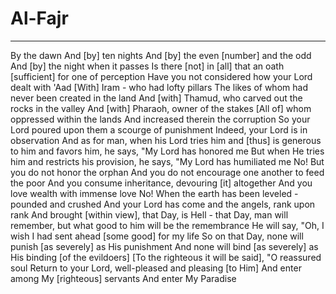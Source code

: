 # Al-Fajr
---
By the dawn
And [by] ten nights
And [by] the even [number] and the odd
And [by] the night when it passes
Is there [not] in [all] that an oath [sufficient] for one of perception
Have you not considered how your Lord dealt with 'Aad
[With] Iram - who had lofty pillars
The likes of whom had never been created in the land
And [with] Thamud, who carved out the rocks in the valley
And [with] Pharaoh, owner of the stakes
[All of] whom oppressed within the lands
And increased therein the corruption
So your Lord poured upon them a scourge of punishment
Indeed, your Lord is in observation
And as for man, when his Lord tries him and [thus] is generous to him and favors him, he says, "My Lord has honored me
But when He tries him and restricts his provision, he says, "My Lord has humiliated me
No! But you do not honor the orphan
And you do not encourage one another to feed the poor
And you consume inheritance, devouring [it] altogether
And you love wealth with immense love
No! When the earth has been leveled - pounded and crushed
And your Lord has come and the angels, rank upon rank
And brought [within view], that Day, is Hell - that Day, man will remember, but what good to him will be the remembrance
He will say, "Oh, I wish I had sent ahead [some good] for my life
So on that Day, none will punish [as severely] as His punishment
And none will bind [as severely] as His binding [of the evildoers]
[To the righteous it will be said], "O reassured soul
Return to your Lord, well-pleased and pleasing [to Him]
And enter among My [righteous] servants
And enter My Paradise

